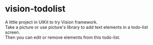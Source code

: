 # vision-todolist
A little project in UIKit to try Vision framework.  <br>
Take a picture or use picture's library to add text elements in a todo-list screen. <br>
Then you can edit or remove elements from this todo-list.
